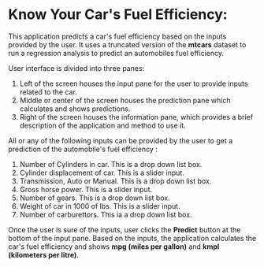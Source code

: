 Know Your Car's Fuel Efficiency:
=================

This application predicts a car's fuel efficiency based on the inputs provided by the user. It uses a truncated version of the **mtcars** dataset to run a regression analysis to predict an automobiles fuel efficiency. 

User interface is divided into three panes: 

1. Left of the screen houses the input pane for the user to provide inputs related to the car.
2. Middle or center of the screen houses the prediction pane which calculates and shows predictions.
3. Right of the screen houses the information pane, which provides a brief description of the application and method to use it.

All or any of the following inputs can be provided by the user to get a prediction of the automobile's fuel efficiency :

1. Number of Cylinders in car. This is a drop down list box.
2. Cylinder displacement of car. This is a slider input.
3. Transmission, Auto or Manual. This is a drop down list box.
4. Gross horse power. This is a slider input.
5. Number of gears. This is a drop down list box.
6. Weight of car in 1000 of lbs. This is a slider input.
7. Number of carburettors. This ia a drop down list box.

Once the user is sure of the inputs, user clicks the **Predict** button at the bottom of the input pane. Based on the inputs, the application calculates the car's fuel efficiency and shows **mpg (miles per gallon)** and **kmpl (kilometers per litre)**.

